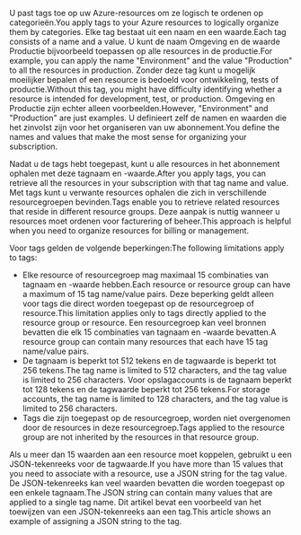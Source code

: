<span data-ttu-id="bb370-101">U past tags toe op uw Azure-resources om ze logisch te ordenen op categorieën.</span><span class="sxs-lookup"><span data-stu-id="bb370-101">You apply tags to your Azure resources to logically organize them by categories.</span></span> <span data-ttu-id="bb370-102">Elke tag bestaat uit een naam en een waarde.</span><span class="sxs-lookup"><span data-stu-id="bb370-102">Each tag consists of a name and a value.</span></span> <span data-ttu-id="bb370-103">U kunt de naam Omgeving en de waarde Productie bijvoorbeeld toepassen op alle resources in de productie.</span><span class="sxs-lookup"><span data-stu-id="bb370-103">For example, you can apply the name "Environment" and the value "Production" to all the resources in production.</span></span> <span data-ttu-id="bb370-104">Zonder deze tag kunt u mogelijk moeilijker bepalen of een resource is bedoeld voor ontwikkeling, tests of productie.</span><span class="sxs-lookup"><span data-stu-id="bb370-104">Without this tag, you might have difficulty identifying whether a resource is intended for development, test, or production.</span></span> <span data-ttu-id="bb370-105">Omgeving en Productie zijn echter alleen voorbeelden.</span><span class="sxs-lookup"><span data-stu-id="bb370-105">However, "Environment" and "Production" are just examples.</span></span> <span data-ttu-id="bb370-106">U definieert zelf de namen en waarden die het zinvolst zijn voor het organiseren van uw abonnement.</span><span class="sxs-lookup"><span data-stu-id="bb370-106">You define the names and values that make the most sense for organizing your subscription.</span></span>

<span data-ttu-id="bb370-107">Nadat u de tags hebt toegepast, kunt u alle resources in het abonnement ophalen met deze tagnaam en -waarde.</span><span class="sxs-lookup"><span data-stu-id="bb370-107">After you apply tags, you can retrieve all the resources in your subscription with that tag name and value.</span></span> <span data-ttu-id="bb370-108">Met tags kunt u verwante resources ophalen die zich in verschillende resourcegroepen bevinden.</span><span class="sxs-lookup"><span data-stu-id="bb370-108">Tags enable you to retrieve related resources that reside in different resource groups.</span></span> <span data-ttu-id="bb370-109">Deze aanpak is nuttig wanneer u resources moet ordenen voor facturering of beheer.</span><span class="sxs-lookup"><span data-stu-id="bb370-109">This approach is helpful when you need to organize resources for billing or management.</span></span>

<span data-ttu-id="bb370-110">Voor tags gelden de volgende beperkingen:</span><span class="sxs-lookup"><span data-stu-id="bb370-110">The following limitations apply to tags:</span></span>

* <span data-ttu-id="bb370-111">Elke resource of resourcegroep mag maximaal 15 combinaties van tagnaam en -waarde hebben.</span><span class="sxs-lookup"><span data-stu-id="bb370-111">Each resource or resource group can have a maximum of 15 tag name/value pairs.</span></span> <span data-ttu-id="bb370-112">Deze beperking geldt alleen voor tags die direct worden toegepast op de resourcegroep of resource.</span><span class="sxs-lookup"><span data-stu-id="bb370-112">This limitation applies only to tags directly applied to the resource group or resource.</span></span> <span data-ttu-id="bb370-113">Een resourcegroep kan veel bronnen bevatten die elk 15 combinaties van tagnaam en -waarde bevatten.</span><span class="sxs-lookup"><span data-stu-id="bb370-113">A resource group can contain many resources that each have 15 tag name/value pairs.</span></span> 
* <span data-ttu-id="bb370-114">De tagnaam is beperkt tot 512 tekens en de tagwaarde is beperkt tot 256 tekens.</span><span class="sxs-lookup"><span data-stu-id="bb370-114">The tag name is limited to 512 characters, and the tag value is limited to 256 characters.</span></span> <span data-ttu-id="bb370-115">Voor opslagaccounts is de tagnaam beperkt tot 128 tekens en de tagwaarde beperkt tot 256 tekens.</span><span class="sxs-lookup"><span data-stu-id="bb370-115">For storage accounts, the tag name is limited to 128 characters, and the tag value is limited to 256 characters.</span></span>
* <span data-ttu-id="bb370-116">Tags die zijn toegepast op de resourcegroep, worden niet overgenomen door de resources in deze resourcegroep.</span><span class="sxs-lookup"><span data-stu-id="bb370-116">Tags applied to the resource group are not inherited by the resources in that resource group.</span></span> 

<span data-ttu-id="bb370-117">Als u meer dan 15 waarden aan een resource moet koppelen, gebruikt u een JSON-tekenreeks voor de tagwaarde.</span><span class="sxs-lookup"><span data-stu-id="bb370-117">If you have more than 15 values that you need to associate with a resource, use a JSON string for the tag value.</span></span> <span data-ttu-id="bb370-118">De JSON-tekenreeks kan veel waarden bevatten die worden toegepast op een enkele tagnaam.</span><span class="sxs-lookup"><span data-stu-id="bb370-118">The JSON string can contain many values that are applied to a single tag name.</span></span> <span data-ttu-id="bb370-119">Dit artikel bevat een voorbeeld van het toewijzen van een JSON-tekenreeks aan een tag.</span><span class="sxs-lookup"><span data-stu-id="bb370-119">This article shows an example of assigning a JSON string to the tag.</span></span>